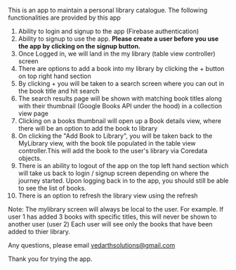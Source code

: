 This is an app to maintain a personal library catalogue. The following functionalities are provided by this app
1. Ability to login and signup to the app (Firebase authentication)
2. Ability to signup to use the app. <b>Please create a user before you use the app by clicking on the signup button.</b>
3. Once Logged in, we will land in the my library (table view controller) screen
4. There are options to add a book into my library by clicking the + button on top right hand section
5. By clicking + you will be taken to a search screen where you can out in the book title and hit search
6. The search results page will be shown with matching book titles along with their thumbnail (Google Books API under the hood) in a collection view page
7. Clicking on a books thumbnail will open up a Book details view, where there will be an option to add the book to library
8. On clicking the "Add Book to Library", you will be taken back to the MyLibrary view, with the book tile populated in the table view controller.This will add the book to the user's library via Coredata objects.
9. There is an ability to logout of the app on the top left hand section which will take us back to login / signup screen depending on where the journey started. 
Upon logging back in to the app, you should still be able to see the list of books.
10. There is an option to refresh the library view using the refresh

Note: The mylibrary screen will always be local to the user. For example. If user 1 has added 3 books with specific titles, this will never be shown to another user (user 2)
Each user will see only the books that have been added to thier library.

Any questions, please email vedarthsolutions@gmail.com

Thank you for trying the app.

